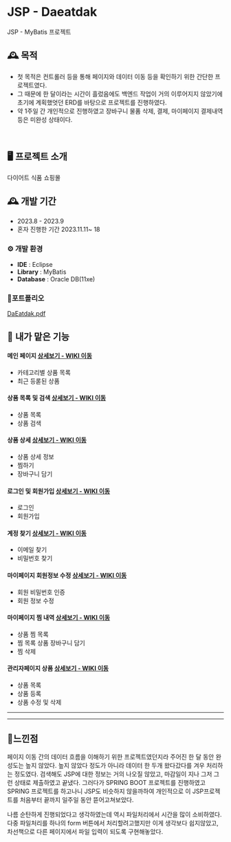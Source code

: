 # JSP - Daeatdak
JSP - MyBatis 프로젝트

## 🕰️ 목적
* 첫 목적은 컨트롤러 등을 통해 페이지와 데이터 이동 등을 확인하기 위한 간단한 프로젝트였다.
* 그 때문에 한 달이라는 시간이 흘렀음에도 백엔드 작업이 거의 이루어지지 않았기에 초기에 계획했엇던 ERD를 바탕으로  프로젝트를 진행하였다.
* 약 1주일 간 개인적으로 진행하였고 장바구니 물품 삭제, 결제, 마이페이지 결제내역 등은 미완성 상태이다.

<br>


## 🖥️ 프로젝트 소개
다이어트 식품 쇼핑몰<br>


## 🕰️ 개발 기간
* 2023.8 - 2023.9
* 혼자 진행한 기간 2023.11.11~ 18




### ⚙️ 개발 환경
- **IDE** : Eclipse
- **Library** : MyBatis
- **Database** : Oracle DB(11xe)

### 📌포트폴리오 

[DaEatdak.pdf](https://github.com/bokkaa/JSP-daEatdak/files/14491662/DaEatdak.pdf)


## 📌 내가 맡은 기능
#### 메인 페이지 <a href="https://github.com/bokkaa/JSPproject_daEatdak/wiki/%EB%A9%94%EC%9D%B8%ED%8E%98%EC%9D%B4%EC%A7%80" >상세보기 - WIKI 이동</a>
- 카테고리별 상품 목록
- 최근 등롣된 상품

#### 상품 목록 및 검색 <a href="https://github.com/bokkaa/JSP-daEatdak/wiki/%EC%83%81%ED%92%88-%EB%AA%A9%EB%A1%9D-%EB%B0%8F-%EA%B2%80%EC%83%89" >상세보기 - WIKI 이동</a>
- 상품 목록
- 상품 검색

#### 상품 상세 <a href="https://github.com/bokkaa/JSP-daEatdak/wiki/%EC%83%81%ED%92%88-%EC%83%81%EC%84%B8" >상세보기 - WIKI 이동</a>
- 상품 상세 정보
- 찜하기
- 장바구니 담기

#### 로그인 및 회원가입 <a href="https://github.com/bokkaa/JSP-daEatdak/wiki/%EB%A1%9C%EA%B7%B8%EC%9D%B8-%EB%B0%8F-%ED%9A%8C%EC%9B%90%EA%B0%80%EC%9E%85" >상세보기 - WIKI 이동</a>
- 로그인
- 회원가입

#### 계정 찾기 <a href="https://github.com/bokkaa/JSP-daEatdak/wiki/%EA%B3%84%EC%A0%95%EC%B0%BE%EA%B8%B0" >상세보기 - WIKI 이동</a>
- 이메일 찾기
- 비밀번호 찾기

#### 마이페이지 회원정보 수정 <a href="https://github.com/bokkaa/JSP-daEatdak/wiki/%EB%A7%88%EC%9D%B4%ED%8E%98%EC%9D%B4%EC%A7%80---%ED%9A%8C%EC%9B%90%EC%A0%95%EB%B3%B4-%EC%88%98%EC%A0%95" >상세보기 - WIKI 이동</a>
- 회원 비밀번호 인증
- 회원 정보 수정
  
#### 마이페이지 찜 내역 <a href="https://github.com/bokkaa/JSP-daEatdak/wiki/%EB%A7%88%EC%9D%B4%ED%8E%98%EC%9D%B4%EC%A7%80-%EC%B0%9C-%EB%AA%A9%EB%A1%9D" >상세보기 - WIKI 이동</a>
- 상품 찜 목록
- 찜 목록 상품 장바구니 담기
- 찜 삭제

#### 관리자페이지 상품 <a href="https://github.com/bokkaa/JSP-daEatdak/wiki/%EA%B4%80%EB%A6%AC%EC%9E%90-%ED%8E%98%EC%9D%B4%EC%A7%80---%EC%83%81%ED%92%88" >상세보기 - WIKI 이동</a>
- 상품 목록
- 상품 등록
- 상품 수정 및 삭제

<hr>


<hr>

## 📌느낀점

페이지 이동 간의 데이터 흐름을 이해하기 위한 프로젝트였던지라 주어진 한 달 동안 완성도는 높지 않았다. 높지 않았다 정도가 아니라 데이터 한 두개 왔다갔다를 겨우 처리하는 정도였다. 
검색해도 JSP에 대한 정보는 거의 나오질 않았고, 마감일이 지나 그저 그런 상태로 제출하였고 끝냈다. 그러다가 SPRING BOOT 프로젝트를 진행하였고 SPRING 프로젝트를 하고나니
JSP도 비슷하지 않을까하여 개인적으로 이 JSP프로젝트를 처음부터 끝까지 일주일 동안 뜯어고쳐보았다.

나름 순탄하게 진행되었다고 생각하였는데 역시 파일처리에서 시간을 많이 소비하였다. 다중 파일처리를 하나의 form 버튼에서 처리할려고했지만 
이게 생각보다 쉽지않았고, 차선책으로 다른 페이지에서 파일 입력이 되도록 구현해놓았다.



